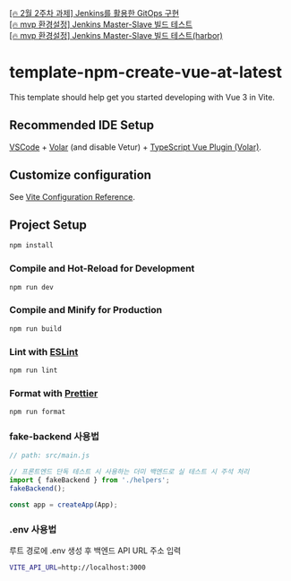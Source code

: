 [[🔥 2월 2주차 과제] Jenkins를 활용한 GitOps 구현](https://www.notion.so/heewon00/240123-240202-Docker-K3S-Nexus-Jenkins-ArgoCD-Helm-5dbcf254f1a14f11a4ed7bafff62d169?pvs=4#e5e05583853144e09aa82cfc1a0c6fe2)  
[[🔥 mvp 환경설정] Jenkins Master-Slave 빌드 테스트](https://www.notion.so/heewon00/79a9d8403ce04cc5bf910f238dddc182?pvs=4#3cb8a366f5504685bc15d6d071f25bb4)   
[[🔥 mvp 환경설정] Jenkins Master-Slave 빌드 테스트(harbor)](https://www.notion.so/heewon00/79a9d8403ce04cc5bf910f238dddc182?pvs=4#098f179c0cd640ea91e4d819baaa2fed) 

# template-npm-create-vue-at-latest

This template should help get you started developing with Vue 3 in Vite.

## Recommended IDE Setup

[VSCode](https://code.visualstudio.com/) + [Volar](https://marketplace.visualstudio.com/items?itemName=Vue.volar) (and disable Vetur) + [TypeScript Vue Plugin (Volar)](https://marketplace.visualstudio.com/items?itemName=Vue.vscode-typescript-vue-plugin).

## Customize configuration

See [Vite Configuration Reference](https://vitejs.dev/config/).

## Project Setup

```sh
npm install
```

### Compile and Hot-Reload for Development

```sh
npm run dev
```

### Compile and Minify for Production

```sh
npm run build
```

### Lint with [ESLint](https://eslint.org/)

```sh
npm run lint
```

### Format with [Prettier](https://prettier.io/)

```sh
npm run format
```

### fake-backend 사용법

```javascript
// path: src/main.js

// 프론트엔드 단독 테스트 시 사용하는 더미 백엔드로 실 테스트 시 주석 처리
import { fakeBackend } from './helpers';
fakeBackend();

const app = createApp(App);
```

### .env 사용법

루트 경로에 .env 생성 후 백엔드 API URL 주소 입력

```sh
VITE_API_URL=http://localhost:3000
```
